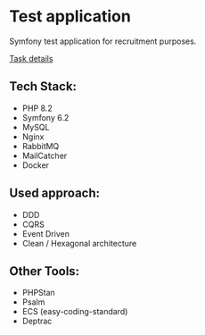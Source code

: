 # Test application

Symfony test application for recruitment purposes.

[Task details](README.md)

## Tech Stack:
- PHP 8.2
- Symfony 6.2
- MySQL
- Nginx
- RabbitMQ
- MailCatcher
- Docker

## Used approach:
- DDD
- CQRS
- Event Driven
- Clean / Hexagonal architecture

## Other Tools:
- PHPStan
- Psalm
- ECS (easy-coding-standard)
- Deptrac




